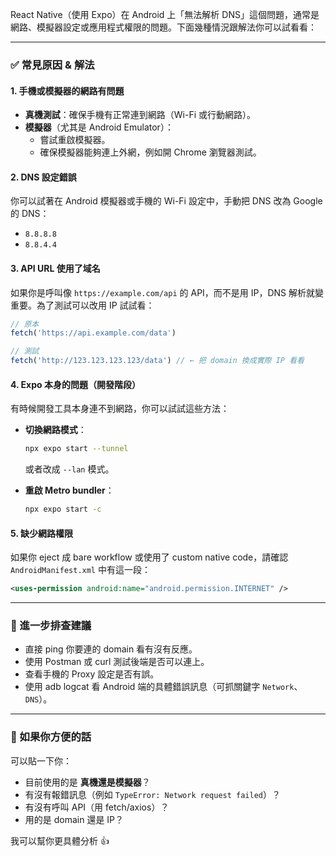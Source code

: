 React Native（使用 Expo）在 Android 上「無法解析 DNS」這個問題，通常是網路、模擬器設定或應用程式權限的問題。下面幾種情況跟解法你可以試看看：

---

### ✅ 常見原因 & 解法

#### 1. **手機或模擬器的網路有問題**
- **真機測試**：確保手機有正常連到網路（Wi-Fi 或行動網路）。
- **模擬器**（尤其是 Android Emulator）：
  - 嘗試重啟模擬器。
  - 確保模擬器能夠連上外網，例如開 Chrome 瀏覽器測試。

#### 2. **DNS 設定錯誤**
你可以試著在 Android 模擬器或手機的 Wi-Fi 設定中，手動把 DNS 改為 Google 的 DNS：
- `8.8.8.8`
- `8.8.4.4`

#### 3. **API URL 使用了域名**
如果你是呼叫像 `https://example.com/api` 的 API，而不是用 IP，DNS 解析就變重要。為了測試可以改用 IP 試試看：
```js
// 原本
fetch('https://api.example.com/data')

// 測試
fetch('http://123.123.123.123/data') // ← 把 domain 換成實際 IP 看看
```

#### 4. **Expo 本身的問題（開發階段）**
有時候開發工具本身連不到網路，你可以試試這些方法：

- **切換網路模式**：
  ```bash
  npx expo start --tunnel
  ```
  或者改成 `--lan` 模式。

- **重啟 Metro bundler**：
  ```bash
  npx expo start -c
  ```

#### 5. **缺少網路權限**
如果你 eject 成 bare workflow 或使用了 custom native code，請確認 `AndroidManifest.xml` 中有這一段：
```xml
<uses-permission android:name="android.permission.INTERNET" />
```

---

### 🧪 進一步排查建議

- 直接 ping 你要連的 domain 看有沒有反應。
- 使用 Postman 或 curl 測試後端是否可以連上。
- 查看手機的 Proxy 設定是否有誤。
- 使用 adb logcat 看 Android 端的具體錯誤訊息（可抓關鍵字 `Network`、`DNS`）。

---

### 👀 如果你方便的話
可以貼一下你：
- 目前使用的是 **真機還是模擬器**？
- 有沒有報錯訊息（例如 `TypeError: Network request failed`）？
- 有沒有呼叫 API（用 fetch/axios）？
- 用的是 domain 還是 IP？
  
我可以幫你更具體分析 👍